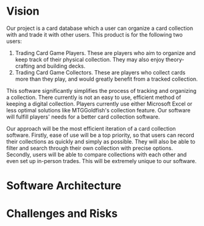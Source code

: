 # **Vision**

Our project is a card database which a user can organize a card collection with and trade it with other users. 
This product is for the following two users:
  1. Trading Card Game Players. These are players who aim to organize and keep track of their physical collection. They may also enjoy theory-crafting and      building decks.
  2. Trading Card Game Collectors. These are players who collect cards more than they play, and would greatly benefit from a tracked collection.
  
This software significantly simplifies the process of tracking and organizing a collection. There currently is not an easy to use, efficient method of keeping a digital collection. Players currently use either Microsoft Excel or less optimal solutions like MTGGoldfish's collection feature. Our software will fulfill players' needs for a better card collection software.

Our approach will be the most efficient iteration of a card collection software. Firstly, ease of use will be a top priority, so that users can record their collections as quickly and simply as possible. They will also be able to filter and search through their own collection with precise options. Secondly, users will be able to compare collections with each other and even set up in-person trades. This will be extremely unique to our software.



# **Software Architecture**



# **Challenges and Risks**
